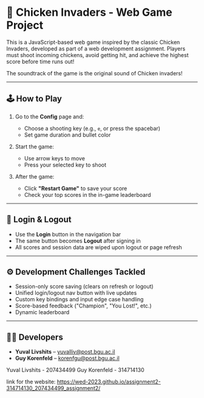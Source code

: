 # 🐔 Chicken Invaders - Web Game Project

This is a JavaScript-based web game inspired by the classic Chicken Invaders, developed as part of a web development assignment. Players must shoot incoming chickens, avoid getting hit, and achieve the highest score before time runs out!

The soundtrack of the game is the original sound of Chicken invaders!

---


## 🕹 How to Play

1. Go to the **Config** page and:
   - Choose a shooting key (e.g., `e`, or press the spacebar)
   - Set game duration and bullet color

2. Start the game:
   - Use arrow keys to move
   - Press your selected key to shoot

3. After the game:
   - Click **"Restart Game"** to save your score
   - Check your top scores in the in-game leaderboard

---

## 🔐 Login & Logout

- Use the **Login** button in the navigation bar
- The same button becomes **Logout** after signing in
- All scores and session data are wiped upon logout or page refresh

---

## ⚙️ Development Challenges Tackled

- Session-only score saving (clears on refresh or logout)
- Unified login/logout nav button with live updates
- Custom key bindings and input edge case handling
- Score-based feedback ("Champion", "You Lost!", etc.)
- Dynamic leaderboard 

---


## 👨‍💻 Developers

- **Yuval Livshits** – yuvalliv@post.bgu.ac.il  
- **Guy Korenfeld** – korenfgu@post.bgu.ac.il

Yuval Livshits - 207434499
Guy Korenfeld - 314714130

link for the website: https://wed-2023.github.io/assignment2-314714130_207434499_assignment2/